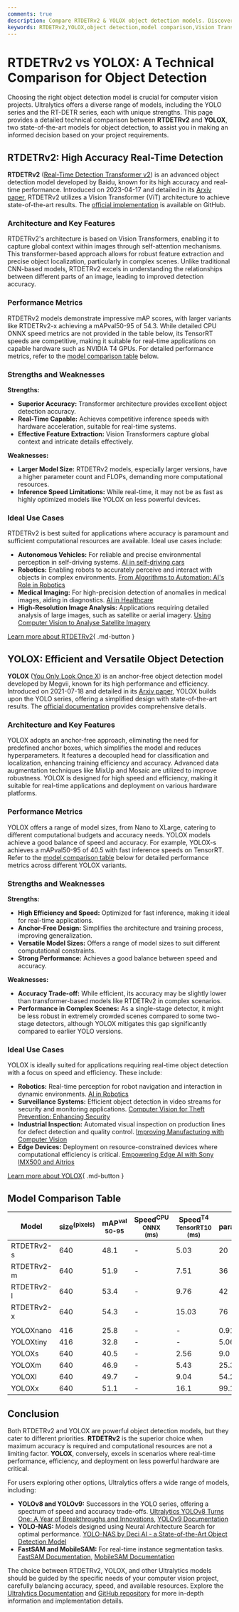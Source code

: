 ```yaml
---
comments: true
description: Compare RTDETRv2 & YOLOX object detection models. Discover their strengths, performance, and use cases to choose the best model for your project.
keywords: RTDETRv2,YOLOX,object detection,model comparison,Vision Transformers,real-time detection,Yolo models,Ultralytics computer vision
---
```


# RTDETRv2 vs YOLOX: A Technical Comparison for Object Detection

Choosing the right object detection model is crucial for computer vision projects. Ultralytics offers a diverse range of models, including the YOLO series and the RT-DETR series, each with unique strengths. This page provides a detailed technical comparison between **RTDETRv2** and **YOLOX**, two state-of-the-art models for object detection, to assist you in making an informed decision based on your project requirements.

<script async src="https://cdn.jsdelivr.net/npm/chart.js"></script>
<script defer src="../../javascript/benchmark.js"></script>

<canvas id="modelComparisonChart" width="1024" height="400" active-models='["RTDETRv2", "YOLOX"]'></canvas>

## RTDETRv2: High Accuracy Real-Time Detection

**RTDETRv2** ([Real-Time Detection Transformer v2](https://docs.ultralytics.com/models/rtdetr/)) is an advanced object detection model developed by Baidu, known for its high accuracy and real-time performance. Introduced on 2023-04-17 and detailed in its [Arxiv paper](https://arxiv.org/abs/2304.08069), RTDETRv2 utilizes a Vision Transformer (ViT) architecture to achieve state-of-the-art results. The [official implementation](https://github.com/lyuwenyu/RT-DETR/tree/main/rtdetrv2_pytorch) is available on GitHub.

### Architecture and Key Features

RTDETRv2's architecture is based on Vision Transformers, enabling it to capture global context within images through self-attention mechanisms. This transformer-based approach allows for robust feature extraction and precise object localization, particularly in complex scenes. Unlike traditional CNN-based models, RTDETRv2 excels in understanding the relationships between different parts of an image, leading to improved detection accuracy.

### Performance Metrics

RTDETRv2 models demonstrate impressive mAP scores, with larger variants like RTDETRv2-x achieving a mAPval50-95 of 54.3. While detailed CPU ONNX speed metrics are not provided in the table below, its TensorRT speeds are competitive, making it suitable for real-time applications on capable hardware such as NVIDIA T4 GPUs. For detailed performance metrics, refer to the [model comparison table](#model-comparison-table) below.

### Strengths and Weaknesses

**Strengths:**

- **Superior Accuracy:** Transformer architecture provides excellent object detection accuracy.
- **Real-Time Capable:** Achieves competitive inference speeds with hardware acceleration, suitable for real-time systems.
- **Effective Feature Extraction:** Vision Transformers capture global context and intricate details effectively.

**Weaknesses:**

- **Larger Model Size:** RTDETRv2 models, especially larger versions, have a higher parameter count and FLOPs, demanding more computational resources.
- **Inference Speed Limitations:** While real-time, it may not be as fast as highly optimized models like YOLOX on less powerful devices.

### Ideal Use Cases

RTDETRv2 is best suited for applications where accuracy is paramount and sufficient computational resources are available. Ideal use cases include:

- **Autonomous Vehicles:** For reliable and precise environmental perception in self-driving systems. [AI in self-driving cars](https://www.ultralytics.com/solutions/ai-in-self-driving)
- **Robotics:** Enabling robots to accurately perceive and interact with objects in complex environments. [From Algorithms to Automation: AI's Role in Robotics](https://www.ultralytics.com/blog/from-algorithms-to-automation-ais-role-in-robotics)
- **Medical Imaging:** For high-precision detection of anomalies in medical images, aiding in diagnostics. [AI in Healthcare](https://www.ultralytics.com/solutions/ai-in-healthcare)
- **High-Resolution Image Analysis:** Applications requiring detailed analysis of large images, such as satellite or aerial imagery. [Using Computer Vision to Analyse Satellite Imagery](https://www.ultralytics.com/blog/using-computer-vision-to-analyse-satellite-imagery)

[Learn more about RTDETRv2](https://docs.ultralytics.com/models/rtdetr/){ .md-button }

## YOLOX: Efficient and Versatile Object Detection

**YOLOX** ([You Only Look Once X](https://github.com/Megvii-BaseDetection/YOLOX)) is an anchor-free object detection model developed by Megvii, known for its high performance and efficiency. Introduced on 2021-07-18 and detailed in its [Arxiv paper](https://arxiv.org/abs/2107.08430), YOLOX builds upon the YOLO series, offering a simplified design with state-of-the-art results. The [official documentation](https://yolox.readthedocs.io/en/latest/) provides comprehensive details.

### Architecture and Key Features

YOLOX adopts an anchor-free approach, eliminating the need for predefined anchor boxes, which simplifies the model and reduces hyperparameters. It features a decoupled head for classification and localization, enhancing training efficiency and accuracy. Advanced data augmentation techniques like MixUp and Mosaic are utilized to improve robustness. YOLOX is designed for high speed and efficiency, making it suitable for real-time applications and deployment on various hardware platforms.

### Performance Metrics

YOLOX offers a range of model sizes, from Nano to XLarge, catering to different computational budgets and accuracy needs. YOLOX models achieve a good balance of speed and accuracy. For example, YOLOX-s achieves a mAPval50-95 of 40.5 with fast inference speeds on TensorRT. Refer to the [model comparison table](#model-comparison-table) below for detailed performance metrics across different YOLOX variants.

### Strengths and Weaknesses

**Strengths:**

- **High Efficiency and Speed:** Optimized for fast inference, making it ideal for real-time applications.
- **Anchor-Free Design:** Simplifies the architecture and training process, improving generalization.
- **Versatile Model Sizes:** Offers a range of model sizes to suit different computational constraints.
- **Strong Performance:** Achieves a good balance between speed and accuracy.

**Weaknesses:**

- **Accuracy Trade-off:** While efficient, its accuracy may be slightly lower than transformer-based models like RTDETRv2 in complex scenarios.
- **Performance in Complex Scenes:** As a single-stage detector, it might be less robust in extremely crowded scenes compared to some two-stage detectors, although YOLOX mitigates this gap significantly compared to earlier YOLO versions.

### Ideal Use Cases

YOLOX is ideally suited for applications requiring real-time object detection with a focus on speed and efficiency. These include:

- **Robotics:** Real-time perception for robot navigation and interaction in dynamic environments. [AI in Robotics](https://www.ultralytics.com/solutions)
- **Surveillance Systems:** Efficient object detection in video streams for security and monitoring applications. [Computer Vision for Theft Prevention: Enhancing Security](https://www.ultralytics.com/blog/computer-vision-for-theft-prevention-enhancing-security)
- **Industrial Inspection:** Automated visual inspection on production lines for defect detection and quality control. [Improving Manufacturing with Computer Vision](https://www.ultralytics.com/blog/improving-manufacturing-with-computer-vision)
- **Edge Devices:** Deployment on resource-constrained devices where computational efficiency is critical. [Empowering Edge AI with Sony IMX500 and Aitrios](https://www.ultralytics.com/blog/empowering-edge-ai-with-sony-imx500-and-aitrios)

[Learn more about YOLOX](https://github.com/Megvii-BaseDetection/YOLOX){ .md-button }

## Model Comparison Table

| Model      | size<sup>(pixels) | mAP<sup>val<br>50-95 | Speed<sup>CPU ONNX<br>(ms) | Speed<sup>T4 TensorRT10<br>(ms) | params<sup>(M) | FLOPs<sup>(B) |
|------------|-------------------|----------------------|----------------------------|---------------------------------|----------------|---------------|
| RTDETRv2-s | 640               | 48.1                 | -                          | 5.03                            | 20             | 60            |
| RTDETRv2-m | 640               | 51.9                 | -                          | 7.51                            | 36             | 100           |
| RTDETRv2-l | 640               | 53.4                 | -                          | 9.76                            | 42             | 136           |
| RTDETRv2-x | 640               | 54.3                 | -                          | 15.03                           | 76             | 259           |
|            |                   |                      |                            |                                 |                |               |
| YOLOXnano  | 416               | 25.8                 | -                          | -                               | 0.91           | 1.08          |
| YOLOXtiny  | 416               | 32.8                 | -                          | -                               | 5.06           | 6.45          |
| YOLOXs     | 640               | 40.5                 | -                          | 2.56                            | 9.0            | 26.8          |
| YOLOXm     | 640               | 46.9                 | -                          | 5.43                            | 25.3           | 73.8          |
| YOLOXl     | 640               | 49.7                 | -                          | 9.04                            | 54.2           | 155.6         |
| YOLOXx     | 640               | 51.1                 | -                          | 16.1                            | 99.1           | 281.9         |

## Conclusion

Both RTDETRv2 and YOLOX are powerful object detection models, but they cater to different priorities. **RTDETRv2** is the superior choice when maximum accuracy is required and computational resources are not a limiting factor. **YOLOX**, conversely, excels in scenarios where real-time performance, efficiency, and deployment on less powerful hardware are critical.

For users exploring other options, Ultralytics offers a wide range of models, including:

- **YOLOv8 and YOLOv9:** Successors in the YOLO series, offering a spectrum of speed and accuracy trade-offs. [Ultralytics YOLOv8 Turns One: A Year of Breakthroughs and Innovations](https://www.ultralytics.com/blog/ultralytics-yolov8-turns-one-a-year-of-breakthroughs-and-innovations), [YOLOv9 Documentation](https://docs.ultralytics.com/models/yolov9/)
- **YOLO-NAS:** Models designed using Neural Architecture Search for optimal performance. [YOLO-NAS by Deci AI - a State-of-the-Art Object Detection Model](https://docs.ultralytics.com/models/yolo-nas/)
- **FastSAM and MobileSAM:** For real-time instance segmentation tasks. [FastSAM Documentation](https://docs.ultralytics.com/models/fast-sam/), [MobileSAM Documentation](https://docs.ultralytics.com/models/mobile-sam/)

The choice between RTDETRv2, YOLOX, and other Ultralytics models should be guided by the specific needs of your computer vision project, carefully balancing accuracy, speed, and available resources. Explore the [Ultralytics Documentation](https://docs.ultralytics.com/models/) and [GitHub repository](https://github.com/ultralytics/ultralytics) for more in-depth information and implementation details.
